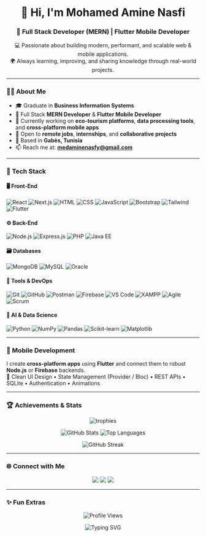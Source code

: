 <h1 align="center">👋 Hi, I'm Mohamed Amine Nasfi</h1>
<h3 align="center">🚀 Full Stack Developer (MERN) | Flutter Mobile Developer </h3>

<p align="center">
💻 Passionate about building modern, performant, and scalable web & mobile applications.<br>
🌍 Always learning, improving, and sharing knowledge through real-world projects.
</p>

---

### 🧑‍💻 About Me

- 🎓 Graduate in **Business Information Systems**
- 💼 Full Stack **MERN Developer** & **Flutter Mobile Developer**
- 🔭 Currently working on **eco-tourism platforms**, **data processing tools**, and **cross-platform mobile apps**
- 🤝 Open to **remote jobs**, **internships**, and **collaborative projects**
- 📍 Based in **Gabès, Tunisia**
- 📫 Reach me at: **medaminenasfy@gmail.com**

---

### 🧩 Tech Stack

#### 🖥️ Front-End
![React](https://img.shields.io/badge/-React-61DAFB?logo=react&logoColor=black)
![Next.js](https://img.shields.io/badge/-Next.js-000000?logo=nextdotjs&logoColor=white)
![HTML](https://img.shields.io/badge/-HTML5-E34F26?logo=html5&logoColor=white)
![CSS](https://img.shields.io/badge/-CSS3-1572B6?logo=css3&logoColor=white)
![JavaScript](https://img.shields.io/badge/-JavaScript-F7DF1E?logo=javascript&logoColor=black)
![Bootstrap](https://img.shields.io/badge/-Bootstrap-7952B3?logo=bootstrap&logoColor=white)
![Tailwind](https://img.shields.io/badge/-Tailwind_CSS-06B6D4?logo=tailwind-css&logoColor=white)
![Flutter](https://img.shields.io/badge/-Flutter-02569B?logo=flutter&logoColor=white)

#### ⚙️ Back-End
![Node.js](https://img.shields.io/badge/-Node.js-339933?logo=node.js&logoColor=white)
![Express.js](https://img.shields.io/badge/-Express.js-000000?logo=express&logoColor=white)
![PHP](https://img.shields.io/badge/-PHP-777BB4?logo=php&logoColor=white)
![Java EE](https://img.shields.io/badge/-Java%20EE-007396?logo=java&logoColor=white)

#### 🗃️ Databases
![MongoDB](https://img.shields.io/badge/-MongoDB-47A248?logo=mongodb&logoColor=white)
![MySQL](https://img.shields.io/badge/-MySQL-4479A1?logo=mysql&logoColor=white)
![Oracle](https://img.shields.io/badge/-Oracle-F80000?logo=oracle&logoColor=white)

#### 🧰 Tools & DevOps
![Git](https://img.shields.io/badge/-Git-F05032?logo=git&logoColor=white)
![GitHub](https://img.shields.io/badge/-GitHub-181717?logo=github&logoColor=white)
![Postman](https://img.shields.io/badge/-Postman-FF6C37?logo=postman&logoColor=white)
![Firebase](https://img.shields.io/badge/-Firebase-FFCA28?logo=firebase&logoColor=black)
![VS Code](https://img.shields.io/badge/-VS_Code-007ACC?logo=visual-studio-code&logoColor=white)
![XAMPP](https://img.shields.io/badge/-XAMPP-FB7A24?logo=xampp&logoColor=white)
![Agile](https://img.shields.io/badge/-Agile-02569B?style=flat&logo=agile&logoColor=white)
![Scrum](https://img.shields.io/badge/-Scrum-6DB33F?style=flat&logo=scrumalliance&logoColor=white)

#### 🤖 AI & Data Science
![Python](https://img.shields.io/badge/-Python-3776AB?logo=python&logoColor=white)
![NumPy](https://img.shields.io/badge/-NumPy-013243?logo=numpy&logoColor=white)
![Pandas](https://img.shields.io/badge/-Pandas-150458?logo=pandas&logoColor=white)
![Scikit-learn](https://img.shields.io/badge/-Scikit--learn-F7931E?logo=scikit-learn&logoColor=white)
![Matplotlib](https://img.shields.io/badge/-Matplotlib-11557C?logo=matplotlib&logoColor=white)

---

### 📱 Mobile Development

I create **cross-platform apps** using **Flutter** and connect them to robust **Node.js** or **Firebase** backends.  
🔹 Clean UI Design • State Management (Provider / Bloc) • REST APIs • SQLite • Authentication • Animations  

---

### 🏆 Achievements & Stats

<p align="center">
  <img src="https://github-profile-trophy.vercel.app/?username=medaminenasfi&theme=flat&no-frame=true&margin-w=10" alt="trophies" />
</p>

<p align="center">
  <img src="https://github-readme-stats.vercel.app/api?username=medaminenasfi&show_icons=true&theme=default" alt="GitHub Stats" />
  <img src="https://github-readme-stats.vercel.app/api/top-langs/?username=medaminenasfi&layout=compact&theme=default" alt="Top Languages" />
</p>

<p align="center">
  <img src="https://github-readme-streak-stats.herokuapp.com/?user=medaminenasfi&theme=default" alt="GitHub Streak" />
</p>

---

### 🌐 Connect with Me

<p align="center">
  <a href="https://www.linkedin.com/in/mohamed-amine-nasfi" target="_blank"><img src="https://img.shields.io/badge/-LinkedIn-0A66C2?logo=linkedin&logoColor=white" /></a>
  <a href="mailto:medaminenasfy@gmail.com"><img src="https://img.shields.io/badge/-Gmail-D14836?logo=gmail&logoColor=white" /></a>
  <a href="[https://portfolio-5s6c.onrender.com](https://mohamedamine-portfolio.onrender.com/)" target="_blank"><img src="https://img.shields.io/badge/-Portfolio-000000?logo=vercel&logoColor=white" /></a>
</p>

---

### ✨ Fun Extras

<p align="center">
  <img src="https://komarev.com/ghpvc/?username=medaminenasfi&label=Profile%20Views&color=blueviolet&style=flat" alt="Profile Views" />
</p>

<p align="center">
  <img src="https://readme-typing-svg.herokuapp.com?font=Fira+Code&pause=1000&width=435&lines=Full+Stack+MERN+Developer;Flutter+Mobile+Developer;Clean+Code+Enthusiast;Always+Learning+%26+Building+🚀" alt="Typing SVG" />
</p>
